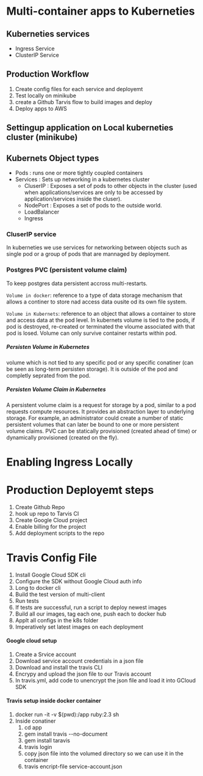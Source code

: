 # Multi-container apps to Kuberneties

## Kuberneties services
  * Ingress Service
  * ClusterIP Service

##  Production Workflow 
  1. Create config files for each service and deployemt
  2. Test locally on minikube
  3. create a Github Tarvis flow to build images and deploy
  4. Deploy apps to AWS 

## Settingup application on Local kuberneties cluster (minikube)

## Kubernets Object types 
 * Pods : runs one or more tightly coupled containers
 * Services : Sets up networking in a kubernetes cluster
   * CluserIP : Exposes a set of pods to other objects in the cluster (used when applications/services are only to be accessed by application/services inside the cluser).  
   * NodePort : Exposes a set of pods to the outside world. 
   * LoadBalancer
   * Ingress

### CluserIP service
In kuberneties we use services for networking between objects such as single pod or a group of pods that are mannaged by deployment.

### Postgres PVC (persistent volume claim)
To keep postgres data persistent accross multi-restarts.

`Volume in docker`: reference to a type of data storage mechanism that allows a continer to store nad access data ousite od its own file system. 

`Volume in Kubernets`: reference to an object that allows a container to store and access data at the pod level. In kubernets volume is tied to the pods, if pod is destroyed, re-created or terminated the vloume associated with that pod is losed. Volume can only survive container restarts within pod.

##### Persisten Volume in Kubernetes
volume which is not tied to any specific pod or any specific conatiner (can be seen as long-term persisten storage). It is outside of the pod and completly seprated from the pod.

##### Persisten Volume Claim in Kubernetes
A persistent volume claim is a request for storage by a pod, similar to a pod requests compute resources. It provides an abstraction layer to underlying storage. For example, an administrator could create a number of static persistent volumes that can later be bound to one or more persistent volume claims. PVC can be statically provisioned (created ahead of time) or dynamically provisioned (created on the fly).

# Enabling Ingress Locally


# Production Deployemt steps
  1. Create Github Repo
  2. hook up repo to Tarvis CI
  3. Create Google Cloud project
  4. Enable billing for the project 
  5. Add deployment scripts to the repo

# Travis Config File
  1. Install Google Cloud SDK cli
  2. Configure the SDK without Google Cloud auth info
  3. Long to docker cli
  4. Build the test version of multi-client
  5. Run tests
  6. If tests are successful, run a script to deploy newest images
  7. Build all our images, tag each one, push each to docker hub
  8. Applt all configs in the k8s folder
  9. Imperatively set latest images on each deployment

#### Google cloud setup
  1. Create a Srvice account
  2. Download service account credentials in a json file
  3. Download and install the travis CLI
  4. Encrypy and upload the json file to our Travis account
  5. In travis.yml, add code to unencrypt the json file and load it into GCloud SDK  
 
#### Travis setup inside docker container
  1. docker run -it -v $(pwd):/app ruby:2.3 sh
  2. Inside conatiner
     1. cd app
     2. gem install travis --no-document
     3. gem install taravis
     4. travis login
     5. copy json file into the volumed directory so we can use it in the container
     6. travis encript-file service-account.json

